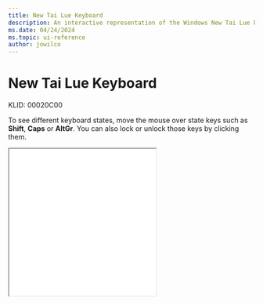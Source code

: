 ```yaml
---
title: New Tai Lue Keyboard
description: An interactive representation of the Windows New Tai Lue keyboard. To see different keyboard states, click or move the mouse over the state keys.
ms.date: 04/24/2024
ms.topic: ui-reference
author: jowilco
---
```


# New Tai Lue Keyboard

KLID: 00020C00

To see different keyboard states, move the mouse over state keys such as **Shift**, **Caps** or **AltGr**. You can also lock or unlock those keys by clicking them.

<iframe src="kbdntl.html" height="300"></iframe>
